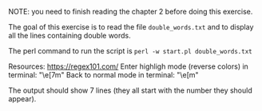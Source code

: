 NOTE: you need to finish reading the chapter 2 before doing this exercise.

The goal of this exercise is to read the file `double_words.txt` and to display all the lines containing double words.

The perl command to run the script is `perl -w start.pl double_words.txt`

Resources: https://regex101.com/
Enter highligh mode (reverse colors) in terminal: "\e[7m"
Back to normal mode in terminal: "\e[m"

The output should show 7 lines (they all start with the number they should appear).

